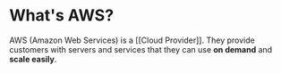 # What's AWS?
AWS (Amazon Web Services) is a [[Cloud Provider]]. They provide customers with servers and services that they can use **on demand** and **scale easily**.